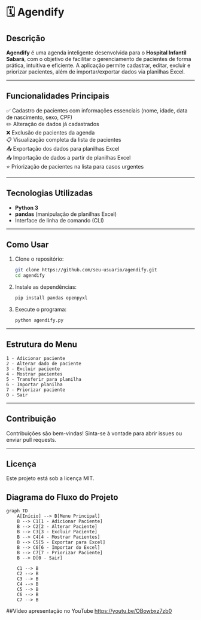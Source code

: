 
# 🗓️ Agendify

## Descrição
**Agendify** é uma agenda inteligente desenvolvida para o **Hospital Infantil Sabará**, com o objetivo de facilitar o gerenciamento de pacientes de forma prática, intuitiva e eficiente. A aplicação permite cadastrar, editar, excluir e priorizar pacientes, além de importar/exportar dados via planilhas Excel.

---

## Funcionalidades Principais

✅ Cadastro de pacientes com informações essenciais (nome, idade, data de nascimento, sexo, CPF)  
✏️ Alteração de dados já cadastrados  
❌ Exclusão de pacientes da agenda  
📋 Visualização completa da lista de pacientes  
📤 Exportação dos dados para planilhas Excel  
📥 Importação de dados a partir de planilhas Excel  
⭐ Priorização de pacientes na lista para casos urgentes  

---

## Tecnologias Utilizadas

- **Python 3**
- **pandas** (manipulação de planilhas Excel)
- Interface de linha de comando (CLI)

---

## Como Usar

1. Clone o repositório:
   ```bash
   git clone https://github.com/seu-usuario/agendify.git
   cd agendify
   ```

2. Instale as dependências:
   ```bash
   pip install pandas openpyxl
   ```

3. Execute o programa:
   ```bash
   python agendify.py
   ```

---

## Estrutura do Menu

```
1 - Adicionar paciente
2 - Alterar dado de paciente
3 - Excluir paciente
4 - Mostrar pacientes
5 - Transferir para planilha
6 - Importar planilha
7 - Priorizar paciente
0 - Sair
```

---

## Contribuição
Contribuições são bem-vindas! Sinta-se à vontade para abrir issues ou enviar pull requests.

---

## Licença
Este projeto está sob a licença MIT.


## Diagrama do Fluxo do Projeto

```mermaid
graph TD
    A[Início] --> B[Menu Principal]
    B --> C1[1 - Adicionar Paciente]
    B --> C2[2 - Alterar Paciente]
    B --> C3[3 - Excluir Paciente]
    B --> C4[4 - Mostrar Pacientes]
    B --> C5[5 - Exportar para Excel]
    B --> C6[6 - Importar do Excel]
    B --> C7[7 - Priorizar Paciente]
    B --> D[0 - Sair]

    C1 --> B
    C2 --> B
    C3 --> B
    C4 --> B
    C5 --> B
    C6 --> B
    C7 --> B
```

##Vídeo apresentação no YouTube
https://youtu.be/OBowbxz7zb0
